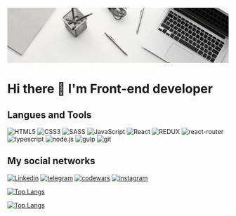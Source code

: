 ![Header](https://github.com/S1lenc1995/s1lenc1995/blob/main/assets/linkedinheaders-desktop.jpg)


# Hi there 👋 I'm Front-end developer


## Langues and Tools
![HTML5](https://img.shields.io/badge/-HTML5-090909?style=for-the-badge&logo=HTML5)
![CSS3](https://img.shields.io/badge/-CSS3-090909?style=for-the-badge&logo=CSS3)
![SASS](https://img.shields.io/badge/-SASS-090909?style=for-the-badge&logo=SASS)
![JavaScript](https://img.shields.io/badge/-JavaScript-090909?style=for-the-badge&logo=JavaScript)
![React](https://img.shields.io/badge/-React-090909?style=for-the-badge&logo=react)
![REDUX](https://img.shields.io/badge/-Redux-090909?style=for-the-badge&logo=redux)
![react-router](https://img.shields.io/badge/-reactrouter-090909?style=for-the-badge&logo=react-router)
![typescript](https://img.shields.io/badge/-typescript-090909?style=for-the-badge&logo=typescript)
![node.js](https://img.shields.io/badge/-node.js-090909?style=for-the-badge&logo=node.js)
![gulp](https://img.shields.io/badge/-gulp-090909?style=for-the-badge&logo=gulp)
![git](https://img.shields.io/badge/-git-090909?style=for-the-badge&logo=git)


## My social networks

[![Linkedin](https://img.shields.io/badge/-Linkedin-090909?style=for-the-badge&logo=Linkedin)](https://www.linkedin.com/in/bohdan-kletskyi-22230b261/)
[![telegram](https://img.shields.io/badge/-telegram-090909?style=for-the-badge&logo=telegram)](https://t.me/underwater349)
[![codewars](https://img.shields.io/badge/-codewars-090909?style=for-the-badge&logo=codewars)](https://www.codewars.com/users/underwater349)
[![instagram](https://img.shields.io/badge/-instagram-090909?style=for-the-badge&logo=instagram)](https://www.instagram.com/this_is_s1lenc/)


[![Top Langs](https://github-readme-stats.vercel.app/api/top-langs/?username=s1lenc1995&layout=compact)](https://github.com/s1lenc1995/github-readme-stats)

[![Top Langs](https://github-readme-stats.vercel.app/api/top-langs/?username=s1lenc1995&layout=compact)](https://github.com/s1lenc1995/github-readme-stats)